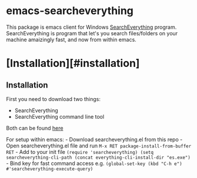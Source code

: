 # emacs-searcheverything

This package is emacs client for Windows [SearchEverything](https://www.voidtools.com/) program.
SearchEverything is program that let's you search files/folders on your machine amaizingly fast, and now from within emacs.

# [Installation][#installation]

## Installation
First you need to download two things:
 - SearchEverything
 - SearchEverything command line tool

 Both can be found [here](https://www.voidtools.com/downloads/)

For setup within emacs:
    - Download searcheverything.el from this repo
    - Open searcheverything.el file and run `M-x RET package-install-from-buffer RET`
    - Add to your init file
    `(require 'searcheverything)
     (setq searcheverything-cli-path (concat everything-cli-install-dir "es.exe")`
    - Bind key for fast command access e.g.
    `(global-set-key (kbd "C-h e") #'searcheverything-execute-query)`
